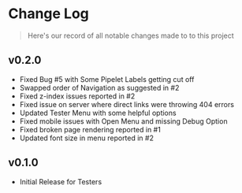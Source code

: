 # Change Log

> Here's our record of all notable changes made to to this project

## v0.2.0

- Fixed Bug #5 with Some Pipelet Labels getting cut off
- Swapped order of Navigation as suggested in #2
- Fixed z-index issues reported in #2
- Fixed issue on server where direct links were throwing 404 errors
- Updated Tester Menu with some helpful options
- Fixed mobile issues with Open Menu and missing Debug Option
- Fixed broken page rendering reported in #1
- Updated font size in menu reported in #2

## v0.1.0

- Initial Release for Testers
